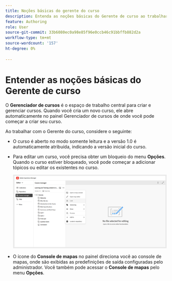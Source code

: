 ```yaml
---
title: Noções básicas do gerente do curso
description: Entenda as noções básicas do Gerente de curso ao trabalhar com conteúdo de aprendizado e treinamento no Adobe Experience Manager Guides.
feature: Authoring
role: User
source-git-commit: 33b6080ec0a98e85f96e0ccb46c91bbffb882d2a
workflow-type: tm+mt
source-wordcount: '157'
ht-degree: 0%

---
```


# Entender as noções básicas do Gerente de curso

O **Gerenciador de cursos** é o espaço de trabalho central para criar e gerenciar cursos. Quando você cria um novo curso, ele abre automaticamente no painel Gerenciador de cursos de onde você pode começar a criar seu curso.

Ao trabalhar com o Gerente do curso, considere o seguinte:

- O curso é aberto no modo somente leitura e a versão 1.0 é automaticamente atribuída, indicando a versão inicial do curso.
- Para editar um curso, você precisa obter um bloqueio do menu **Opções**. Quando o curso estiver bloqueado, você pode começar a adicionar tópicos ou editar os existentes no curso.

  ![](assets/course-manager-lock-course.png)
- O ícone do **Console de mapas** no painel direciona você ao console de mapas, onde são exibidas as predefinições de saída configuradas pelo administrador. Você também pode acessar o **Console de mapas** pelo menu **Opções**.